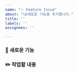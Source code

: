 ```yaml
---
name: "✨ Feature Issue"
about: "\b새로운 기능을 추가합니다."
title: ''
labels: ''
assignees: ''

---
```


### 🎯 새로운 기능

### ✏️ 작업할 내용
